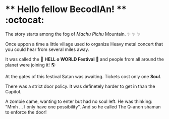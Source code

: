 # ** Hello fellow BecodIAn! ** :octocat:

The story starts among the fog of *Machu Pichu* Mountain. :sparkles:  :sparkles:  :sparkles:

Once uppon a time a little village used to organize Heavy metal concert that you could hear from several miles away.

It was called the :metal: **HELL o WORLD Festival** :metal: and people from all around the planet were joining it! :earth_americas:

At the gates of this festival Satan was awaiting. Tickets cost only one **Soul**.

There was a strict door policy. It was definetely harder to get in than the Capitol. 

A zombie came, wanting to enter but had no soul left.
He was thinking: "Mmh ... I only have one possibility".
And so he called The Q-anon shaman to enforce the door!
